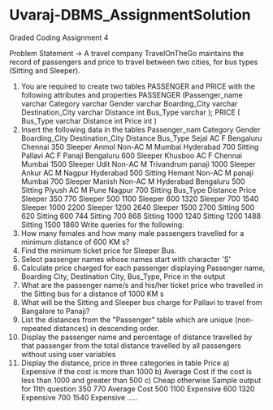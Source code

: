 # Uvaraj-DBMS_AssignmentSolution
Graded Coding Assignment 4

Problem Statement →
A travel company TravelOnTheGo maintains the record of passengers and price to travel
between two cities, for bus types (Sitting and Sleeper).
1) You are required to create two tables PASSENGER and PRICE with the following
attributes and properties
PASSENGER
(Passenger_name varchar
Category varchar
Gender varchar
Boarding_City varchar
Destination_City varchar
Distance int
Bus_Type varchar
);
PRICE
(
Bus_Type varchar
Distance int
Price int
)
2) Insert the following data in the tables
Passenger_nam Category Gender Boarding_City Destination_City Distance Bus_Type
Sejal AC F Bengaluru Chennai 350 Sleeper
Anmol Non-AC M Mumbai Hyderabad 700 Sitting
Pallavi AC F Panaji Bengaluru 600 Sleeper
Khusboo AC F Chennai Mumbai 1500 Sleeper
Udit Non-AC M Trivandrum panaji 1000 Sleeper
Ankur AC M Nagpur Hyderabad 500 Sitting
Hemant Non-AC M panaji Mumbai 700 Sleeper
Manish Non-AC M Hyderabad Bengaluru 500 Sitting
Piyush AC M Pune Nagpur 700 Sitting
Bus_Type Distance Price
Sleeper 350 770
Sleeper 500 1100
Sleeper 600 1320
Sleeper 700 1540
Sleeper 1000 2200
Sleeper 1200 2640
Sleeper 1500 2700
Sitting 500 620
Sitting 600 744
Sitting 700 868
Sitting 1000 1240
Sitting 1200 1488
Sitting 1500 1860
Write queries for the following:
3) How many females and how many male passengers travelled for a minimum distance of
600 KM s?
4) Find the minimum ticket price for Sleeper Bus.
5) Select passenger names whose names start with character 'S'
6) Calculate price charged for each passenger displaying Passenger name, Boarding City,
Destination City, Bus_Type, Price in the output
7) What are the passenger name/s and his/her ticket price who travelled in the Sitting bus
for a distance of 1000 KM s
8) What will be the Sitting and Sleeper bus charge for Pallavi to travel from Bangalore to
Panaji?
9) List the distances from the "Passenger" table which are unique (non-repeated
distances) in descending order.
10) Display the passenger name and percentage of distance travelled by that passenger
from the total distance travelled by all passengers without using user variables
11) Display the distance, price in three categories in table Price
a) Expensive if the cost is more than 1000
b) Average Cost if the cost is less than 1000 and greater than 500
c) Cheap otherwise
Sample output for 11th question
350 770 Average
Cost
500 1100 Expensive
600 1320 Expensive
700 1540 Expensive
…..


